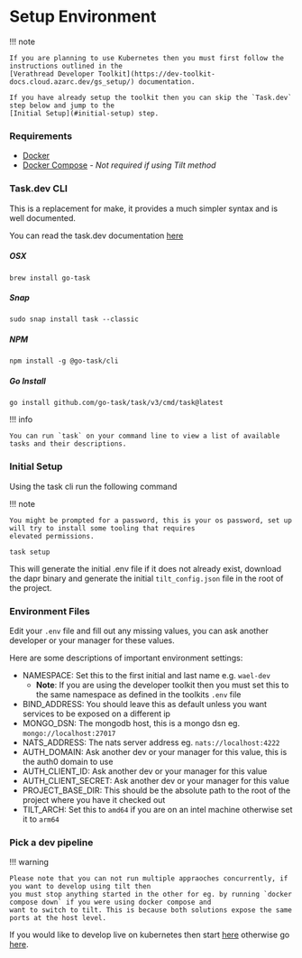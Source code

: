 # Setup Environment

!!! note

    If you are planning to use Kubernetes then you must first follow the instructions outlined in the
    [Verathread Developer Toolkit](https://dev-toolkit-docs.cloud.azarc.dev/gs_setup/) documentation.

    If you have already setup the toolkit then you can skip the `Task.dev` step below and jump to the
    [Initial Setup](#initial-setup) step.

### Requirements

- [Docker](https://www.docker.com/products/docker-desktop/)
- [Docker Compose](https://docs.docker.com/compose/) - *Not required if using Tilt method*

### Task.dev CLI

This is a replacement for make, it provides a much simpler syntax and is well documented.

You can read the task.dev documentation [here](https://taskfile.dev/usage/)

##### OSX

```shell
brew install go-task
```

##### Snap

```shell
sudo snap install task --classic
```

##### NPM

```shell
npm install -g @go-task/cli
```

##### Go Install
```shell
go install github.com/go-task/task/v3/cmd/task@latest
```

!!! info

    You can run `task` on your command line to view a list of available tasks and their descriptions.

### Initial Setup

Using the task cli run the following command

!!! note

    You might be prompted for a password, this is your os password, set up will try to install some tooling that requires
    elevated permissions.

```shell
task setup
```

This will generate the initial .env file if it does not already exist, download the dapr binary and generate the initial
`tilt_config.json` file in the root of the project.

### Environment Files

Edit your `.env` file and fill out any missing values, you can ask another developer or your manager for these values.

Here are some descriptions of important environment settings:

- NAMESPACE: Set this to the first initial and last name e.g. `wael-dev`
    - **Note**: If you are using the developer toolkit then you must set this to the same namespace as defined in the toolkits `.env` file
- BIND_ADDRESS: You should leave this as default unless you want services to be exposed on a different ip
- MONGO_DSN: The mongodb host, this is a mongo dsn eg. `mongo://localhost:27017`
- NATS_ADDRESS: The nats server address eg. `nats://localhost:4222`
- AUTH_DOMAIN: Ask another dev or your manager for this value, this is the auth0 domain to use
- AUTH_CLIENT_ID: Ask another dev or your manager for this value
- AUTH_CLIENT_SECRET: Ask another dev or your manager for this value
- PROJECT_BASE_DIR: This should be the absolute path to the root of the project where you have it checked out
- TILT_ARCH: Set this to `amd64` if you are on an intel machine otherwise set it to `arm64`

### Pick a dev pipeline

!!! warning

    Please note that you can not run multiple appraoches concurrently, if you want to develop using tilt then
    you must stop anything started in the other for eg. by running `docker compose down` if you were using docker compose and 
    want to switch to tilt. This is because both solutions expose the same ports at the host level.

If you would like to develop live on kubernetes then start [here](tilt.md) otherwise go [here](ide.md).
